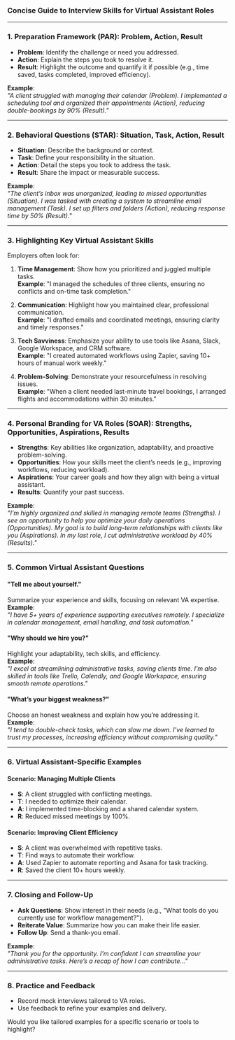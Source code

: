 ### **Concise Guide to Interview Skills for Virtual Assistant Roles**

---

### **1. Preparation Framework (PAR): Problem, Action, Result**
- **Problem**: Identify the challenge or need you addressed.  
- **Action**: Explain the steps you took to resolve it.  
- **Result**: Highlight the outcome and quantify it if possible (e.g., time saved, tasks completed, improved efficiency).  

**Example**:  
*"A client struggled with managing their calendar (Problem). I implemented a scheduling tool and organized their appointments (Action), reducing double-bookings by 90% (Result)."*

---

### **2. Behavioral Questions (STAR): Situation, Task, Action, Result**
- **Situation**: Describe the background or context.  
- **Task**: Define your responsibility in the situation.  
- **Action**: Detail the steps you took to address the task.  
- **Result**: Share the impact or measurable success.  

**Example**:  
*"The client’s inbox was unorganized, leading to missed opportunities (Situation). I was tasked with creating a system to streamline email management (Task). I set up filters and folders (Action), reducing response time by 50% (Result)."*

---

### **3. Highlighting Key Virtual Assistant Skills**
Employers often look for:
1. **Time Management**: Show how you prioritized and juggled multiple tasks.  
   **Example**: "I managed the schedules of three clients, ensuring no conflicts and on-time task completion."
   
2. **Communication**: Highlight how you maintained clear, professional communication.  
   **Example**: "I drafted emails and coordinated meetings, ensuring clarity and timely responses."
   
3. **Tech Savviness**: Emphasize your ability to use tools like Asana, Slack, Google Workspace, and CRM software.  
   **Example**: "I created automated workflows using Zapier, saving 10+ hours of manual work weekly."

4. **Problem-Solving**: Demonstrate your resourcefulness in resolving issues.  
   **Example**: "When a client needed last-minute travel bookings, I arranged flights and accommodations within 30 minutes."

---

### **4. Personal Branding for VA Roles (SOAR): Strengths, Opportunities, Aspirations, Results**
- **Strengths**: Key abilities like organization, adaptability, and proactive problem-solving.  
- **Opportunities**: How your skills meet the client’s needs (e.g., improving workflows, reducing workload).  
- **Aspirations**: Your career goals and how they align with being a virtual assistant.  
- **Results**: Quantify your past success.  

**Example**:  
*"I’m highly organized and skilled in managing remote teams (Strengths). I see an opportunity to help you optimize your daily operations (Opportunities). My goal is to build long-term relationships with clients like you (Aspirations). In my last role, I cut administrative workload by 40% (Results)."*

---

### **5. Common Virtual Assistant Questions**
#### **"Tell me about yourself."**
Summarize your experience and skills, focusing on relevant VA expertise.  
**Example**:  
*"I have 5+ years of experience supporting executives remotely. I specialize in calendar management, email handling, and task automation."*

#### **"Why should we hire you?"**  
Highlight your adaptability, tech skills, and efficiency.  
**Example**:  
*"I excel at streamlining administrative tasks, saving clients time. I’m also skilled in tools like Trello, Calendly, and Google Workspace, ensuring smooth remote operations."*

#### **"What’s your biggest weakness?"**  
Choose an honest weakness and explain how you’re addressing it.  
**Example**:  
*"I tend to double-check tasks, which can slow me down. I’ve learned to trust my processes, increasing efficiency without compromising quality."*

---

### **6. Virtual Assistant-Specific Examples**
#### **Scenario: Managing Multiple Clients**
- **S**: A client struggled with conflicting meetings.  
- **T**: I needed to optimize their calendar.  
- **A**: I implemented time-blocking and a shared calendar system.  
- **R**: Reduced missed meetings by 100%.  

#### **Scenario: Improving Client Efficiency**
- **S**: A client was overwhelmed with repetitive tasks.  
- **T**: Find ways to automate their workflow.  
- **A**: Used Zapier to automate reporting and Asana for task tracking.  
- **R**: Saved the client 10+ hours weekly.

---

### **7. Closing and Follow-Up**
- **Ask Questions**: Show interest in their needs (e.g., "What tools do you currently use for workflow management?").  
- **Reiterate Value**: Summarize how you can make their life easier.  
- **Follow Up**: Send a thank-you email.  

**Example**:  
*"Thank you for the opportunity. I’m confident I can streamline your administrative tasks. Here’s a recap of how I can contribute…"*

---

### **8. Practice and Feedback**
- Record mock interviews tailored to VA roles.  
- Use feedback to refine your examples and delivery.

Would you like tailored examples for a specific scenario or tools to highlight?
